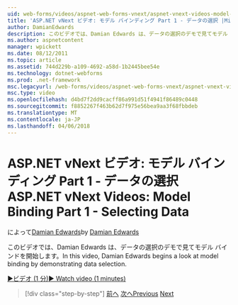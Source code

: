 ```yaml
---
uid: web-forms/videos/aspnet-web-forms-vnext/aspnet-vnext-videos-model-binding-part-1-selecting-data
title: 'ASP.NET vNext ビデオ: モデル バインディング Part 1 - データの選択 |Microsoft ドキュメント'
author: DamianEdwards
description: このビデオでは、Damian Edwards は、データの選択のデモで見てモデル バインドを開始します。
ms.author: aspnetcontent
manager: wpickett
ms.date: 08/12/2011
ms.topic: article
ms.assetid: 744d229b-a109-4692-a58d-1b2445bee54e
ms.technology: dotnet-webforms
ms.prod: .net-framework
msc.legacyurl: /web-forms/videos/aspnet-web-forms-vnext/aspnet-vnext-videos-model-binding-part-1-selecting-data
msc.type: video
ms.openlocfilehash: d4bd7f2dd9cacff86a991d51f4941f86489c0448
ms.sourcegitcommit: f8852267f463b62d7f975e56bea9aa3f68fbbdeb
ms.translationtype: MT
ms.contentlocale: ja-JP
ms.lasthandoff: 04/06/2018
---
```

<a name="aspnet-vnext-videos-model-binding-part-1---selecting-data"></a><span data-ttu-id="4a254-103">ASP.NET vNext ビデオ: モデル バインディング Part 1 - データの選択</span><span class="sxs-lookup"><span data-stu-id="4a254-103">ASP.NET vNext Videos: Model Binding Part 1 - Selecting Data</span></span>
====================
<span data-ttu-id="4a254-104">によって[Damian Edwards](https://github.com/DamianEdwards)</span><span class="sxs-lookup"><span data-stu-id="4a254-104">by [Damian Edwards](https://github.com/DamianEdwards)</span></span>

<span data-ttu-id="4a254-105">このビデオでは、Damian Edwards は、データの選択のデモで見てモデル バインドを開始します。</span><span class="sxs-lookup"><span data-stu-id="4a254-105">In this video, Damian Edwards begins a look at model binding by demonstrating data selection.</span></span>

[<span data-ttu-id="4a254-106">&#9654;ビデオ (1 分)</span><span class="sxs-lookup"><span data-stu-id="4a254-106">&#9654; Watch video (1 minutes)</span></span>](https://channel9.msdn.com/Blogs/ASP-NET-Site-Videos/aspnet-vnext-videos-model-binding-part-1-selecting-data)

> [!div class="step-by-step"]
> <span data-ttu-id="4a254-107">[前へ](aspnet-vnext-videos-strongly-typed-data-controls.md)
> [次へ](aspnet-vnext-videos-model-binding-part-2-filtering.md)</span><span class="sxs-lookup"><span data-stu-id="4a254-107">[Previous](aspnet-vnext-videos-strongly-typed-data-controls.md)
[Next](aspnet-vnext-videos-model-binding-part-2-filtering.md)</span></span>
